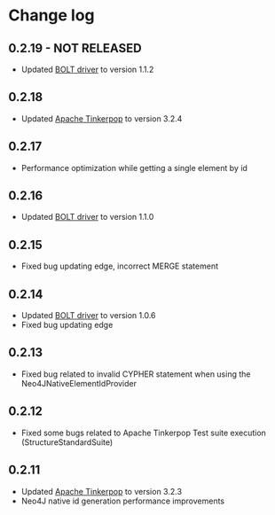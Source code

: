 # Change log

## 0.2.19 - NOT RELEASED

* Updated [BOLT driver](https://github.com/neo4j/neo4j-java-driver) to version 1.1.2

## 0.2.18

* Updated [Apache Tinkerpop](http://tinkerpop.apache.org/) to version 3.2.4

## 0.2.17

* Performance optimization while getting a single element by id

## 0.2.16

* Updated [BOLT driver](https://github.com/neo4j/neo4j-java-driver) to version 1.1.0

## 0.2.15

* Fixed bug updating edge, incorrect MERGE statement

## 0.2.14

* Updated [BOLT driver](https://github.com/neo4j/neo4j-java-driver) to version 1.0.6
* Fixed bug updating edge

## 0.2.13

* Fixed bug related to invalid CYPHER statement when using the Neo4JNativeElementIdProvider 

## 0.2.12

* Fixed some bugs related to Apache Tinkerpop Test suite execution (StructureStandardSuite) 

## 0.2.11

* Updated [Apache Tinkerpop](http://tinkerpop.apache.org/) to version 3.2.3
* Neo4J native id generation performance improvements

